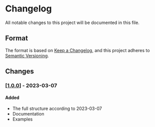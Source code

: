 # Changelog

All notable changes to this project will be documented in this file.

## Format
The format is based on [Keep a Changelog](https://keepachangelog.com/en/1.0.0/),
and this project adheres to [Semantic Versioning](https://semver.org/spec/v2.0.0.html).


## Changes

### [[1.0.0](https://github.com/PerimeterX/go-project-structure/tree/v1.0.0)] - 2023-03-07

#### Added

- The full structure according to 2023-03-07
- Documentation
- Examples
